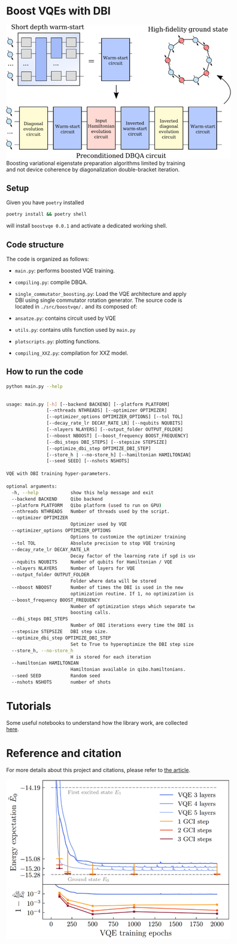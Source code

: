 # Boost VQEs with DBI

<img src="figures/diagram.png" style="solid #000; max-width:600px; max-height:1000px;">
Boosting variational eigenstate preparation algorithms limited by training and not device coherence by diagonalization double-bracket iteration.

## Setup

Given you have `poetry` installed

```sh
poetry install && poetry shell
```

will install `boostvqe 0.0.1` and activate a dedicated working shell.

## Code structure

The code is organized as follows:

* `main.py`: performs boosted VQE training.
* `compiling.py`: compile DBQA.
* `single_commutator_boosting.py`: Load the VQE architecture and apply DBI using single commutator rotation generator.
The source code is located in `./src/boostvqe/.` and its composed of:

* `ansatze.py`: contains circuit used by VQE
* `utils.py`: contains utils function used by `main.py`
* `plotscripts.py`: plotting functions.
* `compiling_XXZ.py`: compilation for XXZ model.

## How to run the code

```sh
python main.py --help
```

```sh

usage: main.py [-h] [--backend BACKEND] [--platform PLATFORM]
               [--nthreads NTHREADS] [--optimizer OPTIMIZER]
               [--optimizer_options OPTIMIZER_OPTIONS] [--tol TOL]
               [--decay_rate_lr DECAY_RATE_LR] [--nqubits NQUBITS]
               [--nlayers NLAYERS] [--output_folder OUTPUT_FOLDER]
               [--nboost NBOOST] [--boost_frequency BOOST_FREQUENCY]
               [--dbi_steps DBI_STEPS] [--stepsize STEPSIZE]
               [--optimize_dbi_step OPTIMIZE_DBI_STEP]
               [--store_h | --no-store_h] [--hamiltonian HAMILTONIAN]
               [--seed SEED] [--nshots NSHOTS]

VQE with DBI training hyper-parameters.

optional arguments:
  -h, --help            show this help message and exit
  --backend BACKEND     Qibo backend
  --platform PLATFORM   Qibo platform (used to run on GPU)
  --nthreads NTHREADS   Number of threads used by the script.
  --optimizer OPTIMIZER
                        Optimizer used by VQE
  --optimizer_options OPTIMIZER_OPTIONS
                        Options to customize the optimizer training
  --tol TOL             Absolute precision to stop VQE training
  --decay_rate_lr DECAY_RATE_LR
                        Decay factor of the learning rate if sgd is used
  --nqubits NQUBITS     Number of qubits for Hamiltonian / VQE
  --nlayers NLAYERS     Number of layers for VQE
  --output_folder OUTPUT_FOLDER
                        Folder where data will be stored
  --nboost NBOOST       Number of times the DBI is used in the new
                        optimization routine. If 1, no optimization is run.
  --boost_frequency BOOST_FREQUENCY
                        Number of optimization steps which separate two DBI
                        boosting calls.
  --dbi_steps DBI_STEPS
                        Number of DBI iterations every time the DBI is called.
  --stepsize STEPSIZE   DBI step size.
  --optimize_dbi_step OPTIMIZE_DBI_STEP
                        Set to True to hyperoptimize the DBI step size.
  --store_h, --no-store_h
                        H is stored for each iteration
  --hamiltonian HAMILTONIAN
                        Hamiltonian available in qibo.hamiltonians.
  --seed SEED           Random seed
  --nshots NSHOTS       number of shots
```
# Tutorials

Some useful notebooks to understand how the library work, are collected [here](notebooks/notebooks_links.md).

# Reference and citation

For more details about this project and citations, please refer to [the article](https://www.arxiv.org/abs/2408.03987).

<img src="figures/hw_preserving_XXZ_10Q3L42S_cma_jumps.png" style="solid #000; max-width:600px; max-height:1000px;">
